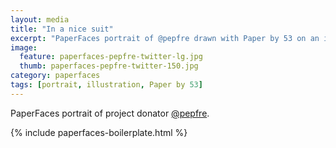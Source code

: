 ```yaml
---
layout: media
title: "In a nice suit"
excerpt: "PaperFaces portrait of @pepfre drawn with Paper by 53 on an iPad."
image: 
  feature: paperfaces-pepfre-twitter-lg.jpg
  thumb: paperfaces-pepfre-twitter-150.jpg
category: paperfaces
tags: [portrait, illustration, Paper by 53]
---
```


PaperFaces portrait of project donator [@pepfre](http://twitter.com/pepfre).

{% include paperfaces-boilerplate.html %}